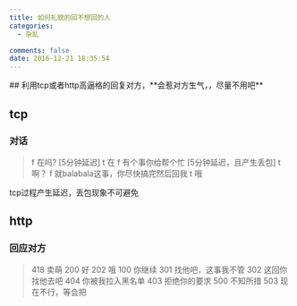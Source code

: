 ```yaml
---
title: 如何礼貌的回不想回的人
categories:
  - 杂乱

comments: false
date: 2016-12-21 18:35:54
---
```

<p></p>
<!-- more -->
## 利用tcp或者http高逼格的回复对方，**会惹对方生气，，尽量不用吧**


## tcp
### 对话
> f 在吗?
[5分钟延迟]
t 在	
f 有个事你给帮个忙
[5分钟延迟，且产生丢包]
t 啊？
f 就balabala这事，你尽快搞完然后回我
t 哦

tcp过程产生延迟，丢包现象不可避免

## http
### 回应对方
> 418 卖萌
200 好
202 哦
100 你继续
301 找他吧，这事我不管
302 这回你找他去吧
404 你被我拉入黑名单
403 拒绝你的要求
500 不知所措
503 现在不行，等会把


